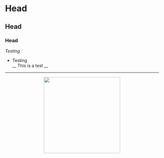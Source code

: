 # Head
## Head
### Head
*Testing*
* Testing<br>
__ This is a test __
---

<p align="center">
  <img width="250" height="250" src="/Users/davidtorres/Documents/Github_SQL/SQL_Code/images/pizza_runner.png">
</p>
